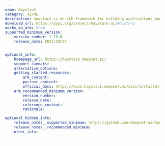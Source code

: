```yaml
---
name: Haystack
category: AI/ML
description: Haystack is an LLM framework for building applications powered by LLMs, vector search, Transformer models, and more. It can orchestrate embedding models and LLMs into pipelines to build end-to-end NLP applications and solve problems.
download_url: https://pypi.org/project/haystack-ai/#history
works_on_arm: true
supported_minimum_version:
    version_number: 1.10.0
    release_date: 2022/10/25


optional_info:
    homepage_url: https://haystack.deepset.ai/
    support_caveats:
    alternative_options:
    getting_started_resources:
        arm_content:
        partner_content:
        official_docs: https://docs.haystack.deepset.ai/docs/installation
    arm_recommended_minimum_version:
        version_number:
        release_date:
        reference_content:
        rationale:

optional_hidden_info:
    release_notes__supported_minimum: https://github.com/deepset-ai/haystack/releases/tag/v1.10.0
    release_notes__recommended_minimum:
    other_info:

---
```

